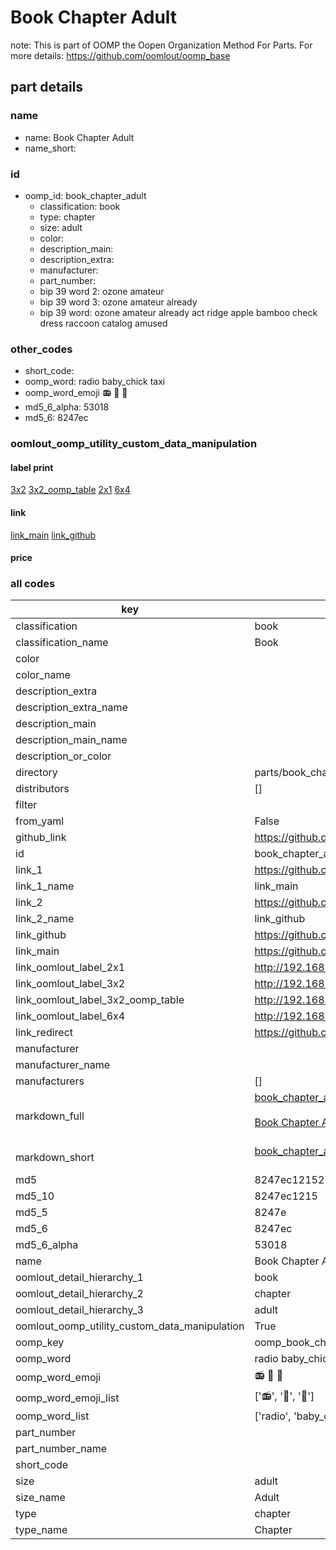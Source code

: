 # Book Chapter Adult  

note: This is part of OOMP the Oopen Organization Method For Parts. For more details: https://github.com/oomlout/oomp_base

##  part details
  







### name
* name: Book Chapter Adult
* name_short: 
### id
* oomp_id: book_chapter_adult
  * classification: book
  * type: chapter
  * size: adult
  * color: 
  * description_main: 
  * description_extra: 
  * manufacturer: 
  * part_number: 
  * bip 39 word 2: ozone amateur
  * bip 39 word 3: ozone amateur already
  * bip 39 word: ozone amateur already act ridge apple bamboo check dress raccoon catalog amused

### other_codes
* short_code: 
* oomp_word: radio baby_chick taxi
* oomp_word_emoji :radio: :baby_chick: :taxi:
* md5_6_alpha: 53018
* md5_6: 8247ec






### oomlout_oomp_utility_custom_data_manipulation
#### label print
[3x2](http://192.168.1.245:1112/?label=oomp%2053018)
[3x2_oomp_table](http://192.168.1.108:1112/?label=oomp%2053018)
[2x1](http://192.168.1.242:1112/?label=oomp%2053018)
[6x4](http://192.168.1.55:1112/?label=oomp%2053018)    

#### link

[link_main](https://github.com/oomlout/oomlout_oomp_version_1_messy/tree/main/parts/book_chapter_adult) [link_github](https://github.com/oomlout/oomlout_oomp_version_1_messy/tree/main/parts/book_chapter_adult)                             

#### price







### all codes 
| key | value |  
| --- | --- |  
| classification | book |  
| classification_name | Book |  
| color |  |  
| color_name |  |  
| description_extra |  |  
| description_extra_name |  |  
| description_main |  |  
| description_main_name |  |  
| description_or_color |   |  
| directory | parts/book_chapter_adult |  
| distributors | [] |  
| filter |  |  
| from_yaml | False |  
| github_link | https://github.com/oomlout/oomlout_oomp_part_src/tree/main/parts/book_chapter_adult |  
| id | book_chapter_adult |  
| link_1 | https://github.com/oomlout/oomlout_oomp_version_1_messy/tree/main/parts/book_chapter_adult |  
| link_1_name | link_main |  
| link_2 | https://github.com/oomlout/oomlout_oomp_version_1_messy/tree/main/parts/book_chapter_adult |  
| link_2_name | link_github |  
| link_github | https://github.com/oomlout/oomlout_oomp_version_1_messy/tree/main/parts/book_chapter_adult |  
| link_main | https://github.com/oomlout/oomlout_oomp_version_1_messy/tree/main/parts/book_chapter_adult |  
| link_oomlout_label_2x1 | http://192.168.1.242:1112/?label=oomp%2053018 |  
| link_oomlout_label_3x2 | http://192.168.1.245:1112/?label=oomp%2053018 |  
| link_oomlout_label_3x2_oomp_table | http://192.168.1.108:1112/?label=oomp%2053018 |  
| link_oomlout_label_6x4 | http://192.168.1.55:1112/?label=oomp%2053018 |  
| link_redirect | https://github.com/oomlout/oomlout_oomp_version_1_messy/tree/main/parts/book_chapter_adult |  
| manufacturer |  |  
| manufacturer_name |  |  
| manufacturers | [] |  
| markdown_full | [book_chapter_adult](none)<br>[](none)<br>[Book Chapter Adult](none)<br><br> |  
| markdown_short | [book_chapter_adult](none)<br><br> |  
| md5 | 8247ec12152702402adcc0260e41ecf4 |  
| md5_10 | 8247ec1215 |  
| md5_5 | 8247e |  
| md5_6 | 8247ec |  
| md5_6_alpha | 53018 |  
| name | Book Chapter Adult |  
| oomlout_detail_hierarchy_1 | book |  
| oomlout_detail_hierarchy_2 | chapter |  
| oomlout_detail_hierarchy_3 | adult |  
| oomlout_oomp_utility_custom_data_manipulation | True |  
| oomp_key | oomp_book_chapter_adult |  
| oomp_word | radio baby_chick taxi |  
| oomp_word_emoji | :radio: :baby_chick: :taxi: |  
| oomp_word_emoji_list | [':radio:', ':baby_chick:', ':taxi:'] |  
| oomp_word_list | ['radio', 'baby_chick', 'taxi'] |  
| part_number |  |  
| part_number_name |  |  
| short_code |  |  
| size | adult |  
| size_name | Adult |  
| type | chapter |  
| type_name | Chapter |  
